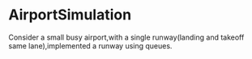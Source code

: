 # AirportSimulation
Consider a small busy airport,with a single runway(landing and takeoff same lane),implemented a runway using queues.
